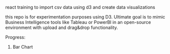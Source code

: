 react training to import csv data using d3 and create data visualizations

this repo is for experimentation purposes using D3. Ultimate goal is to mimic Business Intelligence tools like Tableau or PowerBI in an open-source environment with upload and drag&drop functionality.

Progress:
1) Bar Chart
